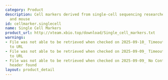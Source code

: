 ```yaml
---
category: Product
description: Cell markers derived from single-cell sequencing researches in human
  and mouse
id: cellmarker.singlecell
name: Single Cell Markers
product_url: http://xteam.xbio.top/download/Single_cell_markers.txt
warnings:
- File was not able to be retrieved when checked on 2025-09-10_ Timeout connecting
  to URL
- File was not able to be retrieved when checked on 2025-09-09_ Timeout connecting
  to URL
- File was not able to be retrieved when checked on 2025-09-09_ No Content-Length
  header found
layout: product_detail
---
```

